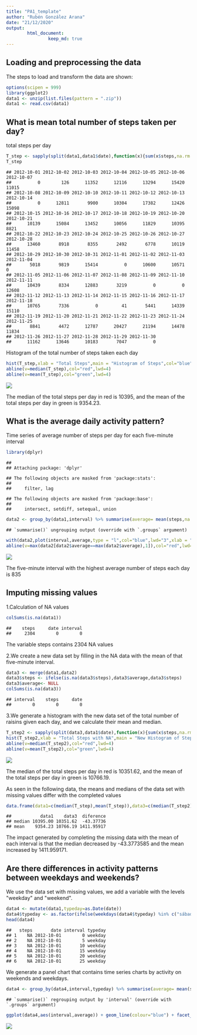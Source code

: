 ```yaml
---
title: "PA1_template"
author: "Rubén González Arana"
date: "21/12/2020"
output: 
        html_document: 
                keep_md: true
---
```


## Loading and preprocessing the data

The steps to load and transform the data are shown:


```r
options(scipen = 999)
library(ggplot2)
data1 <- unzip(list.files(pattern = ".zip"))
data1 <- read.csv(data1)
```

## What is mean total number of steps taken per day?

total steps per day


```r
T_step <- sapply(split(data1,data1$date),function(x){sum(x$steps,na.rm = T)})
T_step
```

```
## 2012-10-01 2012-10-02 2012-10-03 2012-10-04 2012-10-05 2012-10-06 2012-10-07 
##          0        126      11352      12116      13294      15420      11015 
## 2012-10-08 2012-10-09 2012-10-10 2012-10-11 2012-10-12 2012-10-13 2012-10-14 
##          0      12811       9900      10304      17382      12426      15098 
## 2012-10-15 2012-10-16 2012-10-17 2012-10-18 2012-10-19 2012-10-20 2012-10-21 
##      10139      15084      13452      10056      11829      10395       8821 
## 2012-10-22 2012-10-23 2012-10-24 2012-10-25 2012-10-26 2012-10-27 2012-10-28 
##      13460       8918       8355       2492       6778      10119      11458 
## 2012-10-29 2012-10-30 2012-10-31 2012-11-01 2012-11-02 2012-11-03 2012-11-04 
##       5018       9819      15414          0      10600      10571          0 
## 2012-11-05 2012-11-06 2012-11-07 2012-11-08 2012-11-09 2012-11-10 2012-11-11 
##      10439       8334      12883       3219          0          0      12608 
## 2012-11-12 2012-11-13 2012-11-14 2012-11-15 2012-11-16 2012-11-17 2012-11-18 
##      10765       7336          0         41       5441      14339      15110 
## 2012-11-19 2012-11-20 2012-11-21 2012-11-22 2012-11-23 2012-11-24 2012-11-25 
##       8841       4472      12787      20427      21194      14478      11834 
## 2012-11-26 2012-11-27 2012-11-28 2012-11-29 2012-11-30 
##      11162      13646      10183       7047          0
```
Histogram of the total number of steps taken each day


```r
hist(T_step,xlab = "Total Steps",main = "Histogram of Steps",col="blue")
abline(v=median(T_step),col="red",lwd=4)
abline(v=mean(T_step),col="green",lwd=4)
```

![](Project1/Histogram-1.png)<!-- -->

The median of the total steps per day in red is 10395, and the mean of the total steps per day in green is 9354.23.

## What is the average daily activity pattern?

Time series of average number of steps per day for each five-minute interval


```r
library(dplyr)
```

```
## 
## Attaching package: 'dplyr'
```

```
## The following objects are masked from 'package:stats':
## 
##     filter, lag
```

```
## The following objects are masked from 'package:base':
## 
##     intersect, setdiff, setequal, union
```

```r
data2 <- group_by(data1,interval) %>% summarise(average= mean(steps,na.rm = T))
```

```
## `summarise()` ungrouping output (override with `.groups` argument)
```

```r
with(data2,plot(interval,average,type = "l",col="blue",lwd="3",xlab = "Interval of 5 minutes",ylab = "Average per day"))
abline(v=max(data2[data2$average==max(data2$average),1]),col="red",lwd=1)
```

![](PA1_template_files/figure-html/Inverval_5-1.png)<!-- -->

The five-minute interval with the highest average number of steps each day is 835

## Imputing missing values

1.Calculation of NA values


```r
colSums(is.na(data1))
```

```
##    steps     date interval 
##     2304        0        0
```
The variable steps contains 2304 NA values

2.We create a new data set by filling in the NA data with the mean of that five-minute interval.


```r
data3 <- merge(data1,data2)
data3$steps <- ifelse(is.na(data3$steps),data3$average,data3$steps)
data3$average<- NULL
colSums(is.na(data3))
```

```
## interval    steps     date 
##        0        0        0
```

3.We generate a histogram with the new data set of the total number of raisins given each day, and we calculate their mean and median.


```r
T_step2 <- sapply(split(data3,data1$date),function(x){sum(x$steps,na.rm = F)})
hist(T_step2,xlab = "Total Steps with NA",main = "New Histogram of Steps",col="blue")
abline(v=median(T_step2),col="red",lwd=4)
abline(v=mean(T_step2),col="green",lwd=4)
```

![](PA1_template_files/figure-html/Histogram2-1.png)<!-- -->

The median of the total steps per day in red is 10351.62, and the mean of the total steps per day in green is 10766.19.

As seen in the following data, the means and medians of the data set with missing values differ with the completed values


```r
data.frame(data1=c(median(T_step),mean(T_step)),data3=c(median(T_step2),mean(T_step2)),diference=c(median(T_step2)-median(T_step),mean(T_step2)-mean(T_step)),row.names = c("median","mean"))
```

```
##           data1    data3  diference
## median 10395.00 10351.62  -43.37736
## mean    9354.23 10766.19 1411.95917
```
The impact generated by completing the missing data with the mean of each interval is that the median decreased by -43.3773585 and the mean increased by 1411.959171.

## Are there differences in activity patterns between weekdays and weekends?

We use the data set with missing values, we add a variable with the levels "weekday" and "weekend".


```r
data4 <- mutate(data1,typeday=as.Date(date))
data4$typeday <- as.factor(ifelse(weekdays(data4$typeday) %in% c("sábado","domingo"),"weekend","weekday"))
head(data4)
```

```
##   steps       date interval typeday
## 1    NA 2012-10-01        0 weekday
## 2    NA 2012-10-01        5 weekday
## 3    NA 2012-10-01       10 weekday
## 4    NA 2012-10-01       15 weekday
## 5    NA 2012-10-01       20 weekday
## 6    NA 2012-10-01       25 weekday
```
We generate a panel chart that contains time series charts by activity on weekends and weekdays.


```r
data4 <- group_by(data4,interval,typeday) %>% summarise(average= mean(steps,na.rm = T))
```

```
## `summarise()` regrouping output by 'interval' (override with `.groups` argument)
```

```r
ggplot(data4,aes(interval,average)) + geom_line(colour="blue") + facet_grid(.~typeday) + ylab("Steps") + labs(title = "Type-day")
```

![](PA1_template_files/figure-html/unnamed-chunk-3-1.png)<!-- -->
